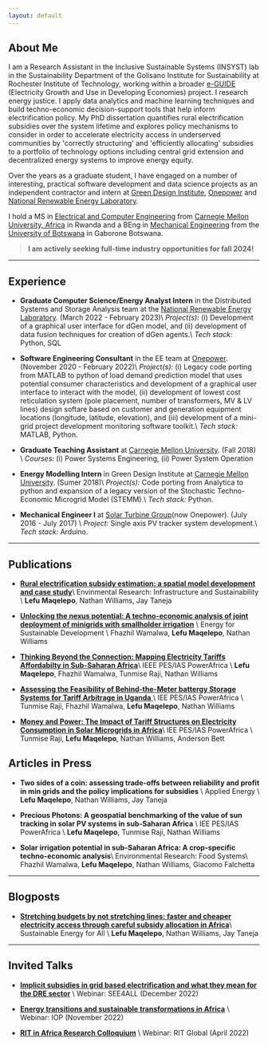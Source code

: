 ```yaml
---
layout: default
---
```


## About Me

I am a Research Assistant in the Inclusive Sustainable Systems (INSYST) lab in the Sustainability Department of the Golisano Institute for Sustainability at Rochester Institute of Technology, working within a broader [e-GUIDE](https://eguide.io) (Electricity Growth and Use in Developing Economies) project.  I research energy justice. I apply data analytics and machine learning techniques and build techno-economic decision-support tools that help inform electrification policy. My PhD dissertation quantifies rural electrification subsidies over the system lifetime and explores policy mechanisms to consider in order to accelerate electricity access in underserved communities by 'correctly structuring' and 'efficiently allocating' subsidies to a portfolio of technology options including central grid extension and decentralized energy systems to improve energy equity.

Over the years as a graduate student, I have engaged on a number of interesting, practical software development and data science projects as an independent contractor and intern at [Green Design Institute](https://www.cmu.edu/epp/research/research-centers/), [Onepower](https://1pwrafrica.com) and [National Renewable Energy Laboratory](https://www.nrel.gov/analysis/dgen/).

I hold a MS in [Electrical and Computer Engineering](https://www.ece.cmu.edu/academics/ms-ece/) from [Carnegie Mellon University, Africa](https://www.cmu.edu/https://www.africa.engineering.cmu.edu/) in Rwanda and a BEng in [Mechanical Engineering](https://www.ub.bw/discover/faculties/engineering-and-technology/mechanical-engineering) from the [University of Botswana](https://www.ub.bw) in Gaborone Botswana.


> **I am actively seeking full-time industry opportunities for fall 2024!**

---

## Experience

* **Graduate Computer Science/Energy Analyst Intern** in the Distributed Systems and Storage Analysis team at the [National Renewable Energy Laboratory](https://www.nrel.gov/analysis/dgen/). (March 2022 - February 2023)\\
*Project(s):* (i) Development of a graphical user interface for dGen model, and (ii) development of data fusion techniques for creation of dGen agents.\\
*Tech stack:* Python, SQL


* **Software Engineering Consultant** in the EE team at [Onepower](https://1pwrafrica.com). (November 2020 - February 2022)\\
*Project(s):* (i) Legacy code porting from MATLAB to python of load demand prediction model that uses potential consumer characteristics and development of a graphical user interface to interact with the model, (ii) development of lowest cost reticulation system (pole placement, number of transformers, MV & LV lines) design softare based on customer and generation equipment locations (longitude, latitude, elevation), and (iii) development of a mini-grid project development monitoring software toolkit.\\
*Tech stack:* MATLAB, Python. 


* **Graduate Teaching Assistant** at [Carnegie Mellon University](https://www.cmu.edu/https://www.africa.engineering.cmu.edu). (Fall 2018) \\
*Courses:* (i) Power Systems Engineering, (ii) Power System Operation


* **Energy Modelling Intern** in Green Design Institute at [Carnegie Mellon University](https://www.cmu.edu/epp/research/research-centers/). (Sumer 2018)\\
*Project(s):* Code porting from Analytica to python and expansion of a legacy version of the Stochastic Techno-Economic Microgrid Model (STEMM).\\
*Tech stack:* Python.

* **Mechanical Engineer I** at [Solar Turbine Group](https://1pwrafrica.com)(now Onepower). (July 2016 - July 2017) \\
*Project:* Single axis PV tracker system development.\\
*Tech stack:* Arduino.

---

## Publications

* [**Rural electrification subsidy estimation: a spatial model development and case study**](https://iopscience.iop.org/article/10.1088/2634-4505/ac9711)\\
  Envinmental Research: Infrastructure and Sustainability \\
  **Lefu Maqelepo**, Nathan Williams, Jay Taneja
  
* [**Unlocking the nexus potential: A techno-economic analysis of joint deployment of minigrids with smallholder irrigation**](https://www.sciencedirect.com/science/article/abs/pii/S0973082623002028) \\
  Energy for Sustainable Development \\
  Fhazhil Wamalwa, **Lefu Maqelepo**, Nathan Williams

* [**Thinking Beyond the Connection: Mapping Electricity Tariffs Affordabilty in Sub-Saharan Africa**](https://ieeexplore.ieee.org/abstract/document/10363253)\\
  IEEE PES/IAS PowerAfrica \\
  **Lefu Maqelepo**, Fhazhil Wamalwa, Tunmise Raji, Nathan Williams

* [**Assessing the Feasibility of Behind-the-Meter battergy Storage Systems for Tariff Arbitrage in Uganda** ](https://ieeexplore.ieee.org/abstract/document/10363252)\\
  IEE PES/IAS PowerAfrica \\
  Tunmise Raji, Fhazhil Wamalwa, **Lefu Maqelepo**, Nathan Williams

* [**Money and Power: The Impact of Tariff Structures on Electricity Consumption in Solar Microgrids in Africa**](https://ieeexplore.ieee.org/abstract/document/9905330)\\
  IEE PES/IAS PowerAfrica \\
  Tunmise Raji, **Lefu Maqelepo**, Nathan Williams, Anderson Bett

## Articles in Press
* **Two sides of a coin: assessing trade-offs between reliability and profit in min grids and the policy implications for subsidies** \\
  Applied Energy \\
  **Lefu Maqelepo**, Nathan Williams, Jay Taneja

* **Precious Photons: A geospatial benchmarking of the value of sun tracking in solar PV systems in sub-Saharan Africa** \\
  IEE PES/IAS PowerAfrica \\
  **Lefu Maqelepo**, Tunmise Raji, Nathan Williams

* **Solar irrigation potential in sub-Saharan Africa: A crop-specific techno-economic analysis**\\
  Environmental Research: Food Systems\\
  Fhazhil Wamalwa, **Lefu Maqelepo**, Nathan Williams, Giacomo Falchetta

---
## Blogposts

* [**Stretching budgets by not stretching lines: faster and cheaper electricity access through careful subsidy allocation in Africa**](https://www.seforall.org/news/stretching-budgets-by-not-stretching-power-lines-faster-and-cheaper-electricity-access-through)\\
Sustainable Energy for All \\
	**Lefu Maqelepo**, Nathan Williams, Jay Taneja

---
## Invited Talks
* [**Implicit subsidies in grid based electrification and what they mean for the DRE sector**](https://www.seforall.org/events/implicit-subsidies-in-grid-based-electrification-and-what-they-mean-for-the-dre-sector) \\
  Webinar: SEE4ALL (December 2022)

* [**Energy transitions and sustainable transformations in Africa**](https://physicsworld.com/a/energy-transitions-and-sustainable-transformations-in-africa/) \\
  Webinar: IOP (November 2022)

* [**RIT in Africa Research Colloquium**](https://www.rit.edu/academicaffairs/global/rit-africa-research-colloquium) \\
  Webinar: RIT Global (April 2022)

